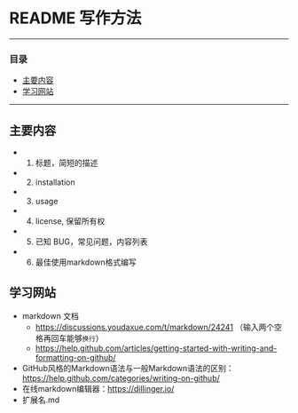 # README 写作方法

***
### 目录
* [主要内容](#main)
* [学习网站](#learning-web)
***

<h2 id="main">主要内容</h2>

* 1. 标题，简短的描述
* 2. installation
* 3. usage
* 4. license, 保留所有权
* 5. 已知 BUG，常见问题，内容列表
* 6. 最佳使用markdown格式编写

<h2 id="learning-web">学习网站</h2>

* markdown 文档  
  * https://discussions.youdaxue.com/t/markdown/24241  （输入两个空格再回车能够`换行`）
  * https://help.github.com/articles/getting-started-with-writing-and-formatting-on-github/
* GitHub风格的Markdown语法与一般Markdown语法的区别：https://help.github.com/categories/writing-on-github/
* 在线markdown编辑器：https://dillinger.io/
* 扩展名.md 
